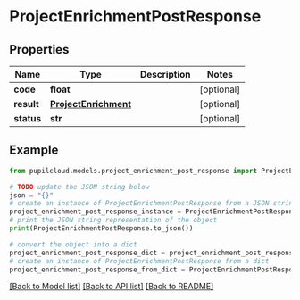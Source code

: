 # ProjectEnrichmentPostResponse


## Properties

Name | Type | Description | Notes
------------ | ------------- | ------------- | -------------
**code** | **float** |  | [optional] 
**result** | [**ProjectEnrichment**](ProjectEnrichment.md) |  | [optional] 
**status** | **str** |  | [optional] 

## Example

```python
from pupilcloud.models.project_enrichment_post_response import ProjectEnrichmentPostResponse

# TODO update the JSON string below
json = "{}"
# create an instance of ProjectEnrichmentPostResponse from a JSON string
project_enrichment_post_response_instance = ProjectEnrichmentPostResponse.from_json(json)
# print the JSON string representation of the object
print(ProjectEnrichmentPostResponse.to_json())

# convert the object into a dict
project_enrichment_post_response_dict = project_enrichment_post_response_instance.to_dict()
# create an instance of ProjectEnrichmentPostResponse from a dict
project_enrichment_post_response_from_dict = ProjectEnrichmentPostResponse.from_dict(project_enrichment_post_response_dict)
```
[[Back to Model list]](../README.md#documentation-for-models) [[Back to API list]](../README.md#documentation-for-api-endpoints) [[Back to README]](../README.md)


